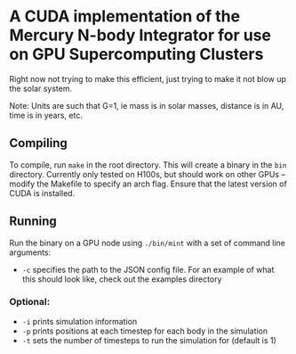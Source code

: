 # A CUDA implementation of the Mercury N-body Integrator for use on GPU Supercomputing Clusters

Right now not trying to make this efficient, just trying to make it not blow up the solar system.

Note: Units are such that G=1, ie mass is in solar masses, distance is in AU, time is in years, etc.

## Compiling

To compile, run `make` in the root directory. This will create a binary in the `bin` directory. Currently only tested on H100s, but should work on other GPUs – modify the Makefile to specify an arch flag. Ensure that the latest version of CUDA is installed.

## Running

Run the binary on a GPU node using `./bin/mint` with a set of command line arguments:

- `-c` specifies the path to the JSON config file. For an example of what this should look like, check out the examples directory

### Optional:

- `-i` prints simulation information
- `-p` prints positions at each timestep for each body in the simulation
- `-t` sets the number of timesteps to run the simulation for (default is 1)
